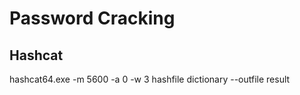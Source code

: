 # Password Cracking

## Hashcat

hashcat64.exe -m 5600 -a 0 -w 3 hashfile dictionary --outfile result
